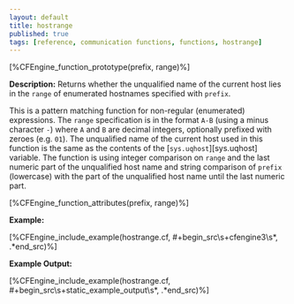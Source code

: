 ```yaml
---
layout: default
title: hostrange
published: true
tags: [reference, communication functions, functions, hostrange]
---
```


[%CFEngine_function_prototype(prefix, range)%]

**Description:** Returns whether the unqualified name of the current host lies
in the `range` of enumerated hostnames specified with `prefix`.

This is a pattern matching function for non-regular (enumerated)
expressions. The `range` specification is in the format `A-B` (using a minus
character `-`) where `A` and `B` are decimal integers, optionally prefixed with
zeroes (e.g. `01`). The unqualified name of the current host used in this
function is the same as the contents of the [`sys.uqhost`][sys.uqhost]
variable. The function is using integer comparison on `range` and the last
numeric part of the unqualified host name and string comparison of `prefix`
(lowercase) with the part of the unqualified host name until the last numeric
part.

[%CFEngine_function_attributes(prefix, range)%]

**Example:**

[%CFEngine_include_example(hostrange.cf, #\+begin_src\s+cfengine3\s*, .*end_src)%]

**Example Output:**

[%CFEngine_include_example(hostrange.cf, #\+begin_src\s+static_example_output\s*, .*end_src)%]
